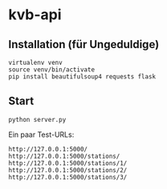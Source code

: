 kvb-api
=======

## Installation (für Ungeduldige)

	virtualenv venv
	source venv/bin/activate
	pip install beautifulsoup4 requests flask

## Start

    python server.py


Ein paar Test-URLs:

    http://127.0.0.1:5000/
    http://127.0.0.1:5000/stations/
    http://127.0.0.1:5000/stations/1/
    http://127.0.0.1:5000/stations/2/
    http://127.0.0.1:5000/stations/3/
